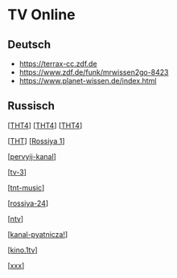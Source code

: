 # TV Online

## Deutsch

- https://terrax-cc.zdf.de
- https://www.zdf.de/funk/mrwissen2go-8423
- https://www.planet-wissen.de/index.html

## Russisch

[[ТНТ4](https://ok.ru/live/979125083771)]
[[ТНТ4](https://www.ontvtime.ru/live/tnt4.html)]
[[ТНТ4](https://smotret.tv/tnt4)]

[[ТНТ](https://www.ontvtime.ru/live/tnt.html)]
[[Rossiya 1](https://webcamonline.ru/tv/rossiya-1.html)]

[[pervyij-kanal](https://webcamonline.ru/tv/pervyij-kanal.html)]

[[tv-3](https://webcamonline.ru/tv/tv-3.html)]

[[tnt-music](https://webcamonline.ru/tv/tnt-music.html)]

[[rossiya-24](https://webcamonline.ru/tv/rossiya-24.html)]

[[ntv](https://webcamonline.ru/tv/ntv.html)]

[[kanal-pyatnicza!](https://webcamonline.ru/tv/kanal-pyatnicza!.html)]

[[kino.1tv](https://kino.1tv.ru/)]

[[xxx](xx)]
